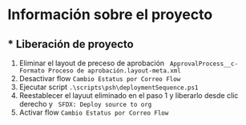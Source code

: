 # Información sobre el proyecto

## * Liberación de proyecto

1. Eliminar el layout de preceso de aprobación ``` ApprovalProcess__c-Formato Proceso de aprobación.layout-meta.xml```
2. Desactivar flow ``` Cambio Estatus por Correo Flow ```
3. Ejecutar script ```.\scripts\psh\deploymentSequence.ps1```
4. Reestablecer el layuut eliminado en el paso 1 y liberarlo desde clic derecho y ``` SFDX: Deploy source to org```
5. Activar flow ``` Cambio Estatus por Correo Flow ```